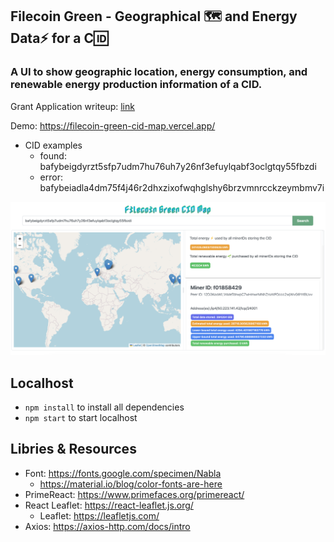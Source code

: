 ## Filecoin Green - Geographical 🗺️ and Energy Data⚡️ for a C🆔
### A UI to show geographic location, energy consumption, and renewable energy production information of a CID. 

Grant Application writeup: [link](https://docs.google.com/document/d/1kmC79qTU86A8oMZpPCGo2MPd_MCVtoQ8AEebvNw3Unk/edit?usp=sharing)



Demo: https://filecoin-green-cid-map.vercel.app/
* CID examples  
    * found: bafybeigdyrzt5sfp7udm7hu76uh7y26nf3efuylqabf3oclgtqy55fbzdi
    * error: bafybeiadla4dm75f4j46r2dhxzixofwqhglshy6brzvmnrcckzeymbmv7i

![demo](./imgs/demo.png)

## Localhost
* `npm install` to install all dependencies   
* `npm start` to start localhost

## Libries & Resources
* Font: https://fonts.google.com/specimen/Nabla  
    * https://material.io/blog/color-fonts-are-here
* PrimeReact: https://www.primefaces.org/primereact/
* React Leaflet: https://react-leaflet.js.org/  
    * Leaflet: https://leafletjs.com/ 
* Axios: https://axios-http.com/docs/intro 
